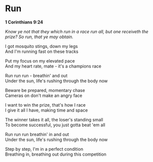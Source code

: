 # Run

**1 Corinthians 9:24** 

_Know ye not that they which run in a race run all, but one receiveth the prize? So run, that ye may obtain._

I got mosquito stings, down my legs <br>
And I'm running fast on these tracks

Put my focus on my elevated pace <br>
And my heart rate, mate - it's a champions race

Run run run - breathin' and out <br>
Under the sun, life's rushing through the body now

Beware be prepared, momentary chase <br>
Cameras on don't make an angry face

I want to win the prize, that's how I race <br>
I give it all I have, making time and space

The winner takes it all, the loser's standing small <br>
To become successful, you just gotta beat 'em all

Run run run breathin' in and out <br>
Under the sun, life's rushing through the body now

Step by step, I'm in a perfect condition <br>
Breathing in, breathing out during this competition
